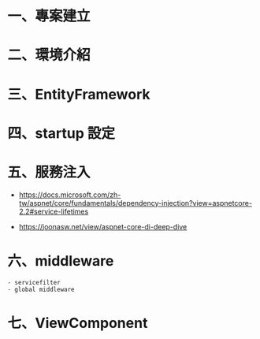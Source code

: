 # 一、專案建立
# 二、環境介紹
# 三、EntityFramework
# 四、startup 設定
# 五、服務注入  
- https://docs.microsoft.com/zh-tw/aspnet/core/fundamentals/dependency-injection?view=aspnetcore-2.2#service-lifetimes

- https://joonasw.net/view/aspnet-core-di-deep-dive
 
# 六、middleware
    - servicefilter
    - global middleware
# 七、ViewComponent